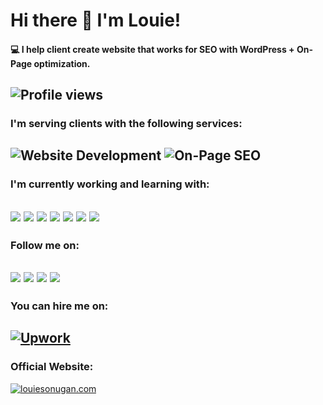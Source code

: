 # Hi there 👋 I'm Louie!
#### 💻 I help client create website that works for SEO with WordPress + On-Page optimization.
![Profile views](https://gpvc.arturio.dev/louson21)
---

### I'm serving clients with the following services:
![Website Development](https://img.shields.io/badge/🌏_Website_Development-informational)
![On-Page SEO](https://img.shields.io/badge/📈_On--Page_SEO-blueviolet)
---

### I'm currently working and learning with:
<a href="https://wordpress.org" target="_blank"><img src="https://img.shields.io/badge/WordPress-21759b" /></a>
<a href="https://html.spec.whatwg.org/" target="_blank"><img src="https://img.shields.io/badge/HTML-DD4B25"></a>
<a href="https://www.w3.org/Style/CSS/Overview.en.html" target="_blank"><img src="https://img.shields.io/badge/CSS-214CE5"></a>
<a href="https://www.ecma-international.org/ecma-262/" target="_blank"><img src="https://img.shields.io/badge/JavaScript-EFD81D"></a>
<a href="https://www.php.net/" target="_blank"><img src="https://img.shields.io/badge/PHP-858EBB"></a>
<a href="https://vuejs.org/" target="_blank"><img src="https://img.shields.io/badge/Vue.js-3FB27F"></a>
<a href="https://nodejs.org/" target="_blank"><img src="https://img.shields.io/badge/Node.js-77B65C"></a>
---

### Follow me on:
<a href="https://www.facebook.com/louson21" target="_blank"><img src="https://img.shields.io/badge/Facebook-1877F2?style=for-the-badge&logo=facebook&logoColor=white"></a>
<a href="https://www.twitter.com/louson21" target="_blank"><img src="https://img.shields.io/badge/Twitter-1DA1F2?style=for-the-badge&logo=twitter&logoColor=white"></a>
<a href="https://www.instagram.com/louiesonugan" target="_blank"><img src="https://img.shields.io/badge/Instagram-E4405F?style=for-the-badge&logo=instagram&logoColor=white"></a>
<a href="https://www.linkedin.com/in/louiesonugan" target="_blank"><img src="https://img.shields.io/badge/LinkedIn-0077B5?style=for-the-badge&logo=linkedin&logoColor=white"></a>
---

### You can hire me on:
<a href="https://www.upwork.com/freelancers/~015f952a2b58304fcf" target="_blank"><img src="https://img.shields.io/badge/Upwork-14A800?style=for-the-badge&logo=upwork&logoColor=white" alt="Upwork"></a>
---
### Official Website:
<a href="https://louiesonugan.com"><img src="https://img.shields.io/badge/🌐_louiesonugan.com-2C3E50" alt="louiesonugan.com"></a>
